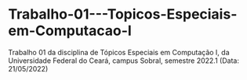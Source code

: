 # Trabalho-01---Topicos-Especiais-em-Computacao-I
Trabalho 01 da disciplina de Tópicos Especiais em Computação I, da Universidade Federal do Ceará, campus Sobral, semestre 2022.1 (Data: 21/05/2022)
